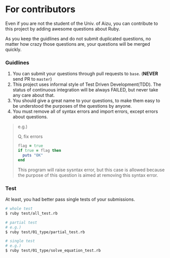 # For contributors

Even if you are not the student of the Univ. of Aizu, you can contribute to this project by adding awesome questions about Ruby.

As you keep the guidlines and do not submit duplicated questions, no matter how crazy those questions are, your questions will be merged quickly.

### Guidlines

1. You can submit your questions through pull requests to `base`. (**NEVER** send PR to `master`)
2. This project uses informal style of Test Driven Development(TDD). The status of continuous integration will be always FAILED, but never take any care about that.
3. You should give a great name to your questions, to make them easy to be understood the purposes of the questions by anyone.
4. You must remove all of syntax errors and import errors, except errors about questions.

> e.g.)
>
> Q, fix errors
> ```ruby
> flag = true
> if true = flag then
>   puts "OK"
> end
> ```
> This program will raise sysntax error, but this case is allowed because the purpose of this question is aimed at removing this syntax error.

### Test

At least, you had better pass single tests of your submissions.

```bash
# whole test
$ ruby test/all_test.rb

# partial test
# e.g.)
$ ruby test/01_type/partial_test.rb

# single test
# e.g.)
$ ruby test/01_type/solve_equation_test.rb
```
